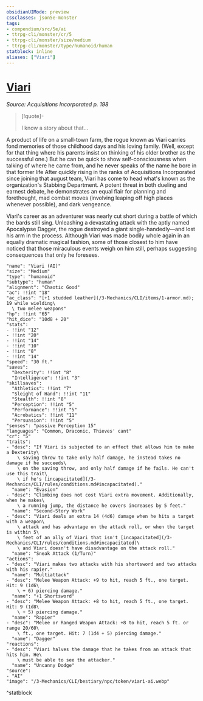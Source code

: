 ```yaml
---
obsidianUIMode: preview
cssclasses: json5e-monster
tags:
- compendium/src/5e/ai
- ttrpg-cli/monster/cr/5
- ttrpg-cli/monster/size/medium
- ttrpg-cli/monster/type/humanoid/human
statblock: inline
aliases: ["Viari"]
---
```

# [Viari](3-Mechanics\CLI\bestiary\npc/viari-ai.md)
*Source: Acquisitions Incorporated p. 198*  

> [!quote]-  
> 
> I know a story about that...

A product of life on a small-town farm, the rogue known as Viari carries fond memories of those childhood days and his loving family. (Well, except for that thing where his parents insist on thinking of his older brother as the successful one.) But he can be quick to show self-consciousness when talking of where he came from, and he never speaks of the name he bore in that former life After quickly rising in the ranks of Acquisitions Incorporated since joining that august team, Viari has come to head what's known as the organization's Stabbing Department. A potent threat in both dueling and earnest debate, he demonstrates an equal flair for planning and forethought, mad combat moves (involving leaping off high places whenever possible), and dark vengeance.

Viari's career as an adventurer was nearly cut short during a battle of which the bards still sing. Unleashing a devastating attack with the aptly named Apocalypse Dagger, the rogue destroyed a giant single-handedly—and lost his arm in the process. Although Viari was made bodily whole again in an equally dramatic magical fashion, some of those closest to him have noticed that those miraculous events weigh on him still, perhaps suggesting consequences that only he foresees.

```statblock
"name": "Viari (AI)"
"size": "Medium"
"type": "humanoid"
"subtype": "human"
"alignment": "Chaotic Good"
"ac": !!int "18"
"ac_class": "[+1 studded leather](/3-Mechanics/CLI/items/1-armor.md); 19 while wielding\
  \ two melee weapons"
"hp": !!int "65"
"hit_dice": "10d8 + 20"
"stats":
- !!int "12"
- !!int "20"
- !!int "14"
- !!int "10"
- !!int "8"
- !!int "14"
"speed": "30 ft."
"saves":
  "Dexterity": !!int "8"
  "Intelligence": !!int "3"
"skillsaves":
  "Athletics": !!int "7"
  "Sleight of Hand": !!int "11"
  "Stealth": !!int "8"
  "Perception": !!int "5"
  "Performance": !!int "5"
  "Acrobatics": !!int "11"
  "Persuasion": !!int "5"
"senses": "passive Perception 15"
"languages": "Common, Draconic, Thieves' cant"
"cr": "5"
"traits":
- "desc": "If Viari is subjected to an effect that allows him to make a Dexterity\
    \ saving throw to take only half damage, he instead takes no damage if he succeeds\
    \ on the saving throw, and only half damage if he fails. He can't use this trait\
    \ if he's [incapacitated](/3-Mechanics/CLI/rules/conditions.md#incapacitated)."
  "name": "Evasion"
- "desc": "Climbing does not cost Viari extra movement. Additionally, when he makes\
    \ a running jump, the distance he covers increases by 5 feet."
  "name": "Second-Story Work"
- "desc": "Viari deals an extra 14 (4d6) damage when he hits a target with a weapon\
    \ attack and has advantage on the attack roll, or when the target is within 5\
    \ feet of an ally of Viari that isn't [incapacitated](/3-Mechanics/CLI/rules/conditions.md#incapacitated)\
    \ and Viari doesn't have disadvantage on the attack roll."
  "name": "Sneak Attack (1/Turn)"
"actions":
- "desc": "Viari makes two attacks with his shortsword and two attacks with his rapier."
  "name": "Multiattack"
- "desc": "Melee Weapon Attack: +9 to hit, reach 5 ft., one target. Hit: 9 (1d6\
    \ + 6) piercing damage."
  "name": "+1 Shortsword"
- "desc": "Melee Weapon Attack: +8 to hit, reach 5 ft., one target. Hit: 9 (1d8\
    \ + 5) piercing damage."
  "name": "Rapier"
- "desc": "Melee or Ranged Weapon Attack: +8 to hit, reach 5 ft. or range 20/60\
    \ ft., one target. Hit: 7 (1d4 + 5) piercing damage."
  "name": "Dagger"
"reactions":
- "desc": "Viari halves the damage that he takes from an attack that hits him. He\
    \ must be able to see the attacker."
  "name": "Uncanny Dodge"
"source":
- "AI"
"image": "/3-Mechanics/CLI/bestiary/npc/token/viari-ai.webp"
```
^statblock